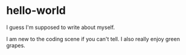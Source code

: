 # hello-world

I guess I'm supposed to write about myself. 
 
 I am new to the coding scene if you can't tell. I also really enjoy green grapes.
